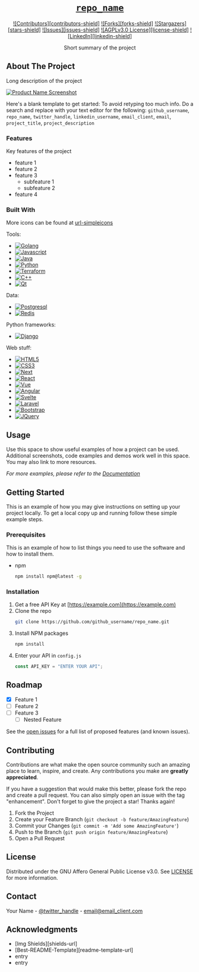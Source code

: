 <div align="center" markdown="1">

# [`repo_name`][url-repo]

[![Contributors][contributors-shield]][url-contributors]
[![Forks][forks-shield]][url-forks]
[![Stargazers][stars-shield]][url-stars]
[![Issues][issues-shield]][url-issues]
[![AGPLv3.0 License][license-shield]][url-license]
[![LinkedIn][linkedin-shield]][url-linkedin]

Short summary of the project

</div>

## About The Project

Long description of the project

[![Product Name Screenshot][product-screenshot]](https://example.com)

Here's a blank template to get started: To avoid retyping too much info. Do a search and replace with your text editor for the following: `github_username`, `repo_name`, `twitter_handle`, `linkedin_username`, `email_client`, `email`, `project_title`, `project_description`

### Features

Key features of the project

- feature 1
- feature 2
- feature 3
  - subfeature 1
  - subfeature 2
- feature 4

### Built With

More icons can be found at [url-simpleicons]

Tools:

- [![Golang][shield-golang]][url-golang]
- [![Javascript][shield-javascript]][url-javascript]
- [![Java][shield-java]][url-java]
- [![Python][shield-python]][url-python]
- [![Terraform][shield-terraform]][url-terraform]
- [![C++][shield-cpp]][url-cpp]
- [![Qt][shield-qt]][url-qt]

Data:

- [![Postgresql][shield-postgresql]][url-postgresql]
- [![Redis][shield-redis]][url-redis]

Python frameworks:

- [![Django][shield-django]][url-django]

Web stuff:

- [![HTML5][shield-html5]][url-html5]
- [![CSS3][shield-css3]][url-css3]
- [![Next][shield-next.js]][url-next]
- [![React][shield-react.js]][url-react]
- [![Vue][shield-vue.js]][url-vue]
- [![Angular][shield-angular.io]][url-angular]
- [![Svelte][shield-svelte.dev]][url-svelte]
- [![Laravel][shield-laravel.com]][url-laravel]
- [![Bootstrap][shield-bootstrap.com]][url-bootstrap]
- [![JQuery][shield-jquery.com]][url-jquery]

## Usage

Use this space to show useful examples of how a project can be used. Additional screenshots, code examples and demos work well in this space. You may also link to more resources.

_For more examples, please refer to the [Documentation](https://example.com)_

## Getting Started

This is an example of how you may give instructions on setting up your project locally.
To get a local copy up and running follow these simple example steps.

### Prerequisites

This is an example of how to list things you need to use the software and how to install them.

- npm
  ```sh
  npm install npm@latest -g
  ```

### Installation

1. Get a free API Key at [https://example.com](https://example.com)
2. Clone the repo
   ```sh
   git clone https://github.com/github_username/repo_name.git
   ```
3. Install NPM packages
   ```sh
   npm install
   ```
4. Enter your API in `config.js`
   ```js
   const API_KEY = "ENTER YOUR API";
   ```

## Roadmap

- [x] Feature 1
- [ ] Feature 2
- [ ] Feature 3
  - [ ] Nested Feature

See the [open issues](https://github.com/github_username/repo_name/issues) for a full list of proposed features (and known issues).

## Contributing

Contributions are what make the open source community such an amazing place to learn, inspire, and create. Any contributions you make are **greatly appreciated**.

If you have a suggestion that would make this better, please fork the repo and create a pull request. You can also simply open an issue with the tag "enhancement".
Don't forget to give the project a star! Thanks again!

1. Fork the Project
2. Create your Feature Branch (`git checkout -b feature/AmazingFeature`)
3. Commit your Changes (`git commit -m 'Add some AmazingFeature'`)
4. Push to the Branch (`git push origin feature/AmazingFeature`)
5. Open a Pull Request

## License

Distributed under the GNU Affero General Public License v3.0. See [LICENSE] for more information.

## Contact

Your Name - [@twitter_handle](https://twitter.com/twitter_handle) - email@email_client.com

## Acknowledgments

- [Img Shields][shields-url]
- [Best-README-Template][readme-template-url]
- entry
- entry

<!-- relative links -->

[product-screenshot]: ./images/screenshot.png
[license]: ./LICENSE

<!-- project links -->

[url-repo]: https://github_username/repo_name
[url-contributors]: https://github.com/github_username/repo_name/graphs/contributors
[url-forks]: https://github.com/github_username/repo_name/network/members
[url-stars]: https://github.com/github_username/repo_name/stargazers
[url-issues]: https://github.com/github_username/repo_name/issues
[url-license]: https://github.com/github_username/repo_name/blob/main/LICENSE

<!-- external links -->

[url-readme-template]: https://github.com/othneildrew/Best-README-Template
[url-shields]: https://shields.io
[url-golang]: https://go.dev
[url-javascript]: https://www.javascript.com
[url-next]: https://nextjs.org
[url-react]: https://reactjs.org
[url-vue]: https://vuejs.org
[url-angular]: https://angular.io
[url-svelte]: https://svelte.dev
[url-laravel]: https://laravel.com
[url-bootstrap]: https://getbootstrap.com
[url-jquery]: https://jquery.com
[url-linkedin]: https://linkedin.com/in/linkedin_username
[url-simpleicons]: https://simpleicons.org
[url-java]: https://www.java.com
[url-python]: https://www.python.org
[url-html5]: https://developer.mozilla.org/en-US/docs/Glossary/HTML5
[url-css3]: https://en.wikipedia.org/wiki/CSS
[url-terraform]: https://www.terraform.io
[url-django]: https://www.djangoproject.com
[url-cpp]: https://learn.microsoft.com/en-us/cpp/cpp/?view=msvc-170
[url-qt]: https://www.qt.io/product/framework
[url-redis]: https://redis.io
[url-postgresql]: https://www.postgresql.org

<!-- project shield links -->

[shield-contributors]: https://img.shields.io/github/contributors/github_username/repo_name.svg?style=for-the-badge
[shield-forks]: https://img.shields.io/github/forks/github_username/repo_name.svg?style=for-the-badge
[shield-stars]: https://img.shields.io/github/stars/github_username/repo_name.svg?style=for-the-badge
[shield-issues]: https://img.shields.io/github/issues/github_username/repo_name.svg?style=for-the-badge
[shield-license]: https://img.shields.io/github/license/github_username/repo_name.svg?style=for-the-badge
[shield-linkedin]: https://img.shields.io/badge/-LinkedIn-black.svg?style=for-the-badge&logo=linkedin&colorB=555

<!-- other shield links -->

[shield-golang]: https://img.shields.io/badge/go-black?style=for-the-badge&logo=go&logoColor=#00ADD8
[shield-javascript]: https://img.shields.io/badge/javascript-black?style=for-the-badge&logo=javascript&logoColor=F7DF1E
[shield-java]: https://img.shields.io/badge/java-black?style=for-the-badge&logo=oracle&logoColor=F80000
[shield-python]: https://img.shields.io/badge/python-black?style=for-the-badge&logo=python&logoColor=3776AB
[shield-cpp]: https://img.shields.io/badge/c++-black?style=for-the-badge&logo=c%2B%2B&logoColor=00599C
[shield-qt]: https://img.shields.io/badge/qt-black?style=for-the-badge&logo=qt&logoColor=00599C
[shield-redis]: https://img.shields.io/badge/redis-black?style=for-the-badge&logo=redis&logoColor=DC382D
[shield-postgresql]: https://img.shields.io/badge/postgresql-black?style=for-the-badge&logo=postgresql&logoColor=4169E1
[shield-django]: https://img.shields.io/badge/django-black?style=for-the-badge&logo=django&logoColor=092E20
[shield-terraform]: https://img.shields.io/badge/terraform-black?style=for-the-badge&logo=terraform&logoColor=7B42BC
[shield-html5]: https://img.shields.io/badge/html5-black?style=for-the-badge&logo=html5&logoColor=E34F26
[shield-css3]: https://img.shields.io/badge/css3-black?style=for-the-badge&logo=css3&logoColor=1572B6
[shield-next.js]: https://img.shields.io/badge/next.js-black?style=for-the-badge&logo=nextdotjs&logoColor=white
[shield-react.js]: https://img.shields.io/badge/React-black?style=for-the-badge&logo=react&logoColor=61DAFB
[shield-vue.js]: https://img.shields.io/badge/Vue.js-black?style=for-the-badge&logo=vuedotjs&logoColor=4FC08D
[shield-angular.io]: https://img.shields.io/badge/Angular-black?style=for-the-badge&logo=angular&logoColor=white
[shield-svelte.dev]: https://img.shields.io/badge/Svelte-black?style=for-the-badge&logo=svelte&logoColor=FF3E00
[shield-laravel.com]: https://img.shields.io/badge/Laravel-black?style=for-the-badge&logo=laravel&logoColor=white
[shield-bootstrap.com]: https://img.shields.io/badge/Bootstrap-black?style=for-the-badge&logo=bootstrap&logoColor=white
[shield-jquery.com]: https://img.shields.io/badge/jQuery-black?style=for-the-badge&logo=jquery&logoColor=white
